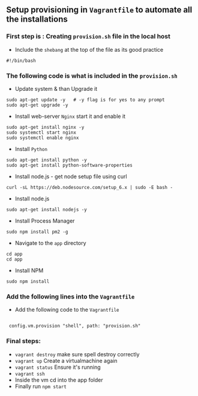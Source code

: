 
## Setup provisioning in `Vagrantfile` to automate all the installations

### First step is : Creating `provision.sh` file in the local host

- Include the `shebang` at the top of the file as its good practice
```
#!/bin/bash
```
###  The following code is what is included in the `provision.sh` 

- Update system & than Upgrade it
```
sudo apt-get update -y   # -y flag is for yes to any prompt
sudo apt-get upgrade -y
```

- Install web-server `Nginx` start it and enable it
```
sudo apt-get install nginx -y
sudo systemctl start nginx
sudo systemctl enable nginx
```

- Install `Python`
```
sudo apt-get install python -y
sudo apt-get install python-software-properties
```

- Install node.js - get node setup file using curl
```
curl -sL https://deb.nodesource.com/setup_6.x | sudo -E bash -
```

- Install node.js

```
sudo apt-get install nodejs -y
```

- Install Process Manager
```
sudo npm install pm2 -g
```

- Navigate to the `app` directory
```
cd app
cd app
```

- Install NPM 
```
sudo npm install
```



### Add the following lines into the `Vagrantfile`

- Add the following code to the `Vagrantfile`
```

 config.vm.provision "shell", path: "provision.sh"
```

### Final steps:

- `vagrant destroy`  make sure spell destroy correctly
- `vagrant up` Create a virtualmachine again
- `vagrant status` Ensure it's running 
- `vagrant ssh` 
- Inside the vm cd into the app folder 
- Finally run  `npm start`